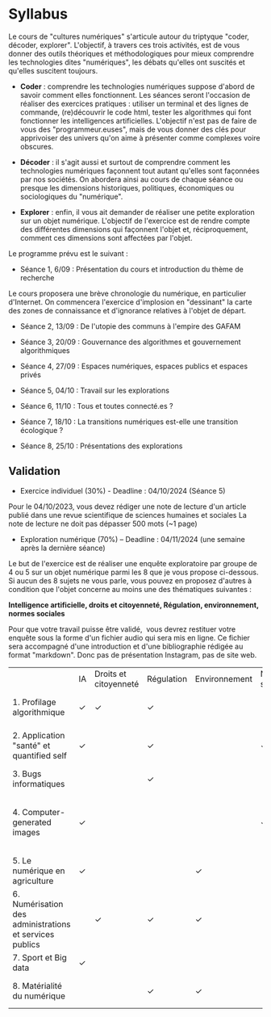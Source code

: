 # Syllabus

Le cours de "cultures numériques" s'articule autour du triptyque "coder, décoder, explorer". L'objectif, à travers ces trois activités, est de vous donner des outils théoriques et méthodologiques pour mieux comprendre les technologies dites "numériques", les débats qu'elles ont suscités et qu'elles suscitent toujours. 


* __Coder__ : comprendre les technologies numériques suppose d'abord de savoir comment elles fonctionnent. Les séances seront l'occasion de réaliser des exercices pratiques : utiliser un terminal et des lignes de commande, (re)découvrir le code html, tester les algorithmes qui font fonctionner les intelligences artificielles. L'objectif n'est pas de faire de vous des "programmeur.euses", mais de vous donner des clés pour apprivoiser des univers qu'on aime à présenter comme complexes voire obscures.

* __Décoder__ : il s'agit aussi et surtout de comprendre comment les technologies numériques façonnent tout autant qu'elles sont façonnées par nos sociétés. On abordera ainsi au cours de chaque séance ou presque les dimensions historiques, politiques, économiques ou sociologiques du "numérique". 

* __Explorer__ : enfin, il vous ait demander de réaliser une petite exploration sur un objet numérique. L'objectif de l'exercice est de rendre compte des différentes dimensions qui façonnent l'objet et, réciproquement, comment ces dimensions sont affectées par l'objet.



Le programme prévu est le suivant :

- Séance 1, 6/09 : Présentation du cours et introduction du thème de recherche

Le cours proposera une brève chronologie du numérique, en particulier d'Internet. On commencera l'exercice d'implosion en "dessinant" la carte des zones de connaissance et d'ignorance relatives à l'objet de départ.

- Séance 2, 13/09 : De l'utopie des communs à l'empire des GAFAM

- Séance 3, 20/09 : Gouvernance des algorithmes et gouvernement algorithmiques

- Séance 4, 27/09 : Espaces numériques, espaces publics et espaces privés

- Séance 5, 04/10 : Travail sur les explorations

- Séance 6, 11/10 : Tous et toutes connecté.es ?

- Séance 7, 18/10 : La transitions numériques est-elle une transition écologique ?

- Séance 8, 25/10 : Présentations des explorations


## Validation


* Exercice individuel (30%) - Deadline : 04/10/2024 (Séance 5)

Pour le 04/10/2023, vous devez rédiger une note de lecture d'un article publié dans une revue scientifique de sciences humaines et sociales
La note de lecture ne doit pas dépasser 500 mots (~1 page)

* Exploration numérique (70%) – Deadline : 04/11/2024 (une semaine après la dernière séance)

Le but de l'exercice est de réaliser une enquête exploratoire par groupe de 4 ou 5 sur un objet numérique parmi les 8 que je vous propose ci-dessous. Si aucun des 8 sujets ne vous parle, vous pouvez en proposez d'autres à condition que l'objet concerne au moins une des thématiques suivantes :


__Intelligence artificielle, droits et citoyenneté, Régulation, environnement, normes sociales__

Pour que votre travail puisse être validé,  vous devrez restituer votre enquête sous la forme d'un fichier audio qui sera mis en ligne. Ce fichier sera accompagné d'une introduction et d'une bibliographie rédigée au format "markdown". Donc pas de présentation Instagram, pas de site web.

<table>
  <tr>
      <td></td>
      <td>IA</td>
      <td>Droits et citoyenneté</td>
      <td>Régulation</td>
      <td>Environnement</td>
      <td>Normes sociales</td>
      <td>Économie</td>
      <td>Exemple</td>
  </tr>
  <tr>
      <td>1. Profilage algorithmique</td>
      <td>&#10003;</td>
      <td>&#10003;</td>
      <td>&#10003;</td>
      <td></td>
      <td></td>
      <td></td>
      <td>Credit Score, algo CAF</td>
  </tr>
  <tr>
      <td>2. Application &quot;santé&quot; et  quantified self</td>
      <td>&#10003;</td>
      <td></td>
      <td>&#10003;</td>
      <td></td>
      <td>&#10003;</td>
      <td></td>
      <td>Application de suivie des cycles menstruel</td>
  </tr>
  <tr>
      <td>3. Bugs informatiques</td>
      <td></td>
      <td></td>
      <td>&#10003;</td>
      <td></td>
      <td></td>
      <td>&#10003;</td>
      <td>Le bug de Crowdstrike</td>
  </tr>
  <tr>
      <td>4. Computer-generated images</td>
      <td>&#10003;</td>
      <td></td>
      <td></td>
      <td></td>
      <td>&#10003;</td>
      <td>&#10003;</td>
      <td>logiciels de post-production (Adobe Premier, Da Vinci)</td>
  </tr>
  <tr>
      <td>5. Le numérique en agriculture</td>
      <td>&#10003;</td>
      <td></td>
      <td></td>
      <td>&#10003;</td>
      <td></td>
      <td>&#10003;</td>
      <td></td>
  </tr>
  <tr>
      <td>6. Numérisation des administrations et services publics</td>
      <td></td>
      <td>&#10003;</td>
      <td>&#10003;</td>
      <td>&#10003;</td>
      <td></td>
      <td></td>
      <td>Indice de fragilité numérique, Pix.fr</td>
  </tr>
  <tr>
      <td>7. Sport et Big data</td>
      <td>&#10003;</td>
      <td></td>
      <td></td>
      <td></td>
      <td></td>
      <td>&#10003;</td>
      <td></td>
  </tr>
  <tr>
      <td>8. Matérialité du numérique</td>
      <td></td>
      <td></td>
      <td>&#10003;</td>
      <td>&#10003;</td>
      <td></td>
      <td>&#10003;</td>
      <td>Fair phone, Câble sous-marin</td>
  </tr>
</table>
